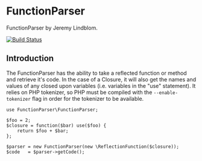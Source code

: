 # FunctionParser

FunctionParser by Jeremy Lindblom.

[![Build Status](https://secure.travis-ci.org/jeremeamia/FunctionParser.png?branch=master)](http://travis-ci.org/jeremeamia/FunctionParser)

## Introduction

The FunctionParser has the ability to take a reflected function or method and retrieve it's code. In the case of a
Closure, it will also get the names and values of any closed upon variables (i.e. variables in the "use" statement).
It relies on PHP tokenizer, so PHP must be compiled with the `--enable-tokenizer` flag in order for the tokenizer to be
available.

    use FunctionParser\FunctionParser;

    $foo = 2;
    $closure = function($bar) use($foo) {
        return $foo + $bar;
    };

    $parser = new FunctionParser(new \ReflectionFunction($closure));
    $code   = $parser->getCode();
